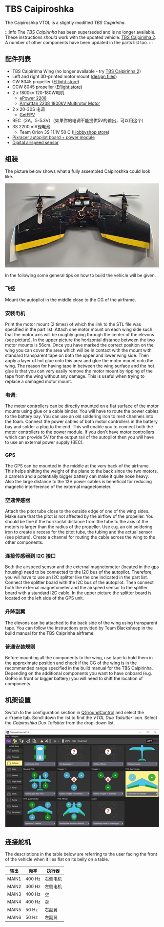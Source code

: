 # TBS Caipiroshka

The Caipiroshka VTOL is a slightly modified _TBS Caipirinha_.

:::info
The _TBS Caipirinha_ has been superseded and is no longer available.
These instructions _should_ work with the updated vehicle: [TBS Caipirinha 2](https://team-blacksheep.com/products/prod:tbs_caipi2_pnp).
A number of other components have been updated in the parts list too.
:::

<lite-youtube videoid="acG0aTuf3f8" title="PX4 VTOL - Call for Testpilots"/>

## 配件列表

- TBS Caipirinha Wing (no longer available - try [TBS Caipirinha 2](https://team-blacksheep.com/products/prod:tbs_caipi2_pnp))
- Left and right 3D-printed motor mount (<a href="https://github.com/PX4/PX4-Autopilot/raw/main/docs/assets/airframes/vtol/caipiroshka/motor_mounts.zip" target="_blank">design files</a>)
- CW 8045 propeller ([Eflight store](https://www.banggood.com/GEMFAN-Carbon-Nylon-8045-CWCCW-Propeller-For-Quadcopters-1-Pair-p-950874.html))
- CCW 8045 propeller ([Eflight store](https://www.banggood.com/GEMFAN-Carbon-Nylon-8045-CWCCW-Propeller-For-Quadcopters-1-Pair-p-950874.html))
- 2 x 1800kv 120-180W电机
  - [ePower 2208](https://www.galaxus.ch/en/s5/product/epower-22081400-fuer-2-3-lipo-imax-rc-motors-8355913)
  - [Armattan 2208 1800kV Multirotor Motor](https://www.amazon.com/Armattan-2208-1800kV-Multirotor-Motor/dp/B00UWLW0C8)
    <!-- equivalent replacement must match: kV (1800), motor size (2208) and number of LiPo cells (3S). -->
- 2 x 20-30S 电调
  - [GetFPV](https://www.getfpv.com/lumenier-30a-blheli-s-esc-opto-2-4s.html)
- BEC（3A，5-5.3V）（如果你的电调不能提供5V的输出，可以用这个）
- 3S 2200 mA锂电池
  - Team Orion 3S 11.1V 50 C ([Hobbyshop store](https://www.hobbyshop.ch/modellbau-elektronik/akku/team-orion-lipo-2200-3s-11-1v-50c-xt60-ori60163.html))
- [Pixracer autopilot board + power module](../flight_controller/pixracer.md)
- [Digital airspeed sensor](https://hobbyking.com/en_us/hkpilot-32-digital-air-speed-sensor-and-pitot-tube-set.html)

## 组装

The picture below shows what a fully assembled Caipiroshka could look like.

![Caipiroshka](../../assets/airframes/vtol/caipiroshka/caipiroshka.jpg)

In the following some general tips on how to build the vehicle will be given.

### 飞控

Mount the autopilot in the middle close to the CG of the airframe.

### 安装电机

Print the motor mount (2 times) of which the link to the STL file was specified in the part list.
Attach one motor mount on each wing side such that the motor axis will be roughly going through the center of the elevons (see picture).
In the upper picture the horizontal distance between the two motor mounts is 56cm.
Once you have marked the correct position on the wing you can cover the area which will be in contact with the mount with standard transparent tape on both the upper and lower wing side.
Then apply a layer of hot glue onto this area and glue the motor mount onto the wing.
The reason for having tape in between the wing surface and the hot glue is that you can very easily remove the motor mount by ripping of the tape from the wing without any damage.
This is useful when trying to replace a damaged motor mount.

### 电调:

The motor controllers can be directly mounted on a flat surface of the motor mounts using glue or a cable binder.
You will have to route the power cables to the battery bay. You can use an old soldering iron to melt channels into the foam.
Connect the power cables of both motor controllers in the battery bay and solder a plug to the end.
This will enable you to connect both the motor controllers to the power module.
If you don't have motor controllers which can provide 5V for the output rail of the autopilot then you will have to use an external power supply (BEC).

### GPS

The GPS can be mounted in the middle at the very back of the airframe. This helps shifting the weight of the plane to the back since the two motors, a camera and a potentially bigger battery can make it quite nose heavy.
Also the large distance to the 12V power cables is beneficial for reducing magnetic interference of the external magnetometer.

### 空速传感器

Attach the pitot tube close to the outside edge of one of the wing sides.
Make sure that the pitot is not affected by the airflow of the propeller.
You should be fine if the horizontal distance from the tube to the axis of the motors is larger than the radius of the propeller.
Use e.g. an old soldering iron to create a recess for the pitot tube, the tubing and the actual sensor (see picture).
Create a channel for routing the cable across the wing to the other components.

### 连接传感器到 I2C 接口

Both the airspeed sensor and the external magnetometer (located in the gps housing) need to be connected to the I2C bus of the autopilot.
Therefore, you will have to use an I2C splitter like the one indicated in the part list.
Connect the splitter board with the I2C bus of the autopilot.
Then connect both the external magnetometer and the airspeed sensor to the splitter board with a standard I2C cable.
In the upper picture the splitter board is located on the left side of the GPS unit.

### 升降副翼

The elevons can be attached to the back side of the wing using transparent tape. You can follow the instructions provided by Team Blacksheep in the build manual for the TBS Caiprinha airframe.

### 普通安装规则

Before mounting all the components to the wing, use tape to hold them in the approximate position and check if the CG of the wing is in the recommended range specified in the build manual for the TBS Caipirinha.
Depending on the additional components you want to have onboard (e.g. GoPro in front or bigger battery) you will need to shift the location of components.

## 机架设置

Switch to the configuration section in [QGroundControl](../config/airframe.md) and select the airframe tab.
Scroll down the list to find the _VTOL Duo Tailsitter_ icon. Select the _Caipiroshka Duo Tailsitter_ from the drop-down list.

![caipiroshka](../../assets/airframes/vtol/caipiroshka/airframe_px4_vtol_caipiroshka_duo_tailsitter.jpg)

## 连接舵机

The descriptions in the table below are referring to the user facing the front of the vehicle when it lies flat on its belly on a table.

| 输出    | 频率     | 执行器  |
| ----- | ------ | ---- |
| MAIN1 | 400 Hz | 右侧电机 |
| MAIN2 | 400 Hz | 左侧电机 |
| MAIN3 | 400 Hz | 空    |
| MAIN4 | 400 Hz | 空    |
| MAIN5 | 50 Hz  | 右副翼  |
| MAIN6 | 50 Hz  | 左副翼  |
